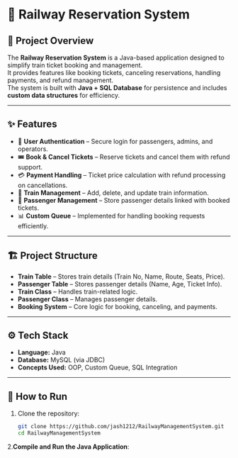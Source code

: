 # 🚆 Railway Reservation System

## 📌 Project Overview
The **Railway Reservation System** is a Java-based application designed to simplify train ticket booking and management.  
It provides features like booking tickets, canceling reservations, handling payments, and refund management.  
The system is built with **Java + SQL Database** for persistence and includes **custom data structures** for efficiency.  

---

## ✨ Features
- 🔑 **User Authentication** – Secure login for passengers, admins, and operators.  
- 🎟 **Book & Cancel Tickets** – Reserve tickets and cancel them with refund support.  
- 💳 **Payment Handling** – Ticket price calculation with refund processing on cancellations.  
- 🚉 **Train Management** – Add, delete, and update train information.  
- 👥 **Passenger Management** – Store passenger details linked with booked tickets.  
- 📊 **Custom Queue** – Implemented for handling booking requests efficiently.  

---

## 🏗️ Project Structure
- **Train Table** – Stores train details (Train No, Name, Route, Seats, Price).  
- **Passenger Table** – Stores passenger details (Name, Age, Ticket Info).  
- **Train Class** – Handles train-related logic.  
- **Passenger Class** – Manages passenger details.  
- **Booking System** – Core logic for booking, canceling, and payments.  

---

## ⚙️ Tech Stack
- **Language:** Java  
- **Database:** MySQL (via JDBC)  
- **Concepts Used:** OOP, Custom Queue, SQL Integration  

---

## 🚀 How to Run
1. Clone the repository:  
    ```bash
   git clone https://github.com/jash1212/RailwayManagementSystem.git
    cd RailwayManagementSystem
    ```
2.**Compile and Run the Java Application**:
